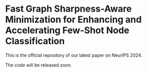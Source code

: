 # Fast Graph Sharpness-Aware Minimization for Enhancing and Accelerating Few-Shot Node Classification

This is the official repository of our latest paper on NeurIPS 2024. 

The code will be released soon. 
